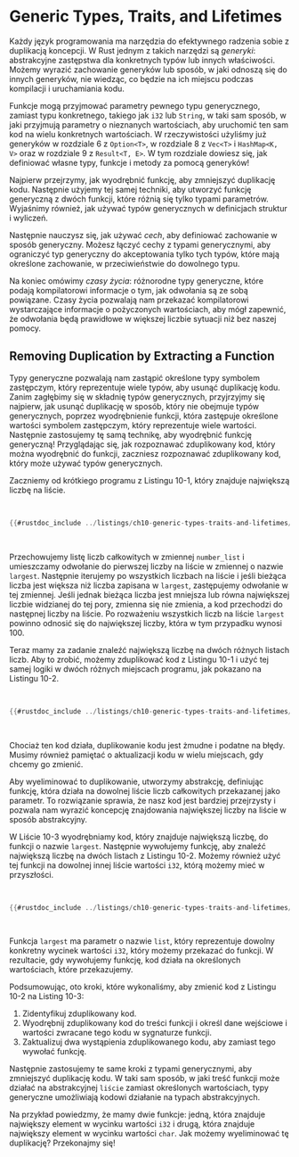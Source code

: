 # Generic Types, Traits, and Lifetimes

Każdy język programowania ma narzędzia do efektywnego radzenia sobie z duplikacją
koncepcji. W Rust jednym z takich narzędzi są *generyki*: abstrakcyjne zastępstwa dla
konkretnych typów lub innych właściwości. Możemy wyrazić zachowanie generyków lub
sposób, w jaki odnoszą się do innych generyków, nie wiedząc, co będzie na ich miejscu
podczas kompilacji i uruchamiania kodu.

Funkcje mogą przyjmować parametry pewnego typu generycznego, zamiast typu konkretnego,
takiego jak `i32` lub `String`, w taki sam sposób, w jaki przyjmują parametry o nieznanych
wartościach, aby uruchomić ten sam kod na wielu konkretnych wartościach. W rzeczywistości użyliśmy już
generyków w rozdziale 6 z `Option<T>`, w rozdziale 8 z `Vec<T>` i
`HashMap<K, V>` oraz w rozdziale 9 z `Result<T, E>`. W tym rozdziale
dowiesz się, jak definiować własne typy, funkcje i metody za pomocą generyków!

Najpierw przejrzymy, jak wyodrębnić funkcję, aby zmniejszyć duplikację kodu. Następnie
użyjemy tej samej techniki, aby utworzyć funkcję generyczną z dwóch funkcji, które
różnią się tylko typami parametrów. Wyjaśnimy również, jak używać
typów generycznych w definicjach struktur i wyliczeń.

Następnie nauczysz się, jak używać *cech*, aby definiować zachowanie w sposób generyczny. Możesz
łączyć cechy z typami generycznymi, aby ograniczyć typ generyczny do akceptowania
tylko tych typów, które mają określone zachowanie, w przeciwieństwie do dowolnego typu.

Na koniec omówimy *czasy życia*: różnorodne typy generyczne, które
podają kompilatorowi informacje o tym, jak odwołania są ze sobą powiązane. Czasy życia pozwalają
nam przekazać kompilatorowi wystarczające informacje o pożyczonych wartościach, aby mógł
zapewnić, że odwołania będą prawidłowe w większej liczbie sytuacji niż bez naszej
pomocy.

## Removing Duplication by Extracting a Function

Typy generyczne pozwalają nam zastąpić określone typy symbolem zastępczym, który reprezentuje
wiele typów, aby usunąć duplikację kodu. Zanim zagłębimy się w składnię typów generycznych,
przyjrzyjmy się najpierw, jak usunąć duplikację w sposób, który nie obejmuje
typów generycznych, poprzez wyodrębnienie funkcji, która zastępuje określone wartości
symbolem zastępczym, który reprezentuje wiele wartości. Następnie zastosujemy tę samą
technikę, aby wyodrębnić funkcję generyczną! Przyglądając się, jak rozpoznawać
zduplikowany kod, który można wyodrębnić do funkcji, zaczniesz rozpoznawać
zduplikowany kod, który może używać typów generycznych.

Zaczniemy od krótkiego programu z Listingu 10-1, który znajduje największą
liczbę na liście.

<Listing number="10-1" file-name="src/main.rs" caption="Finding the largest number in a list of numbers">

```rust
{{#rustdoc_include ../listings/ch10-generic-types-traits-and-lifetimes/listing-10-01/src/main.rs:here}}
```

</Listing>

Przechowujemy listę liczb całkowitych w zmiennej `number_list` i umieszczamy odwołanie
do pierwszej liczby na liście w zmiennej o nazwie `largest`. Następnie iterujemy
po wszystkich liczbach na liście i jeśli bieżąca liczba jest większa niż
liczba zapisana w `largest`, zastępujemy odwołanie w tej zmiennej.
Jeśli jednak bieżąca liczba jest mniejsza lub równa największej liczbie widzianej
do tej pory, zmienna się nie zmienia, a kod przechodzi do następnej liczby
na liście. Po rozważeniu wszystkich liczb na liście `largest` powinno
odnosić się do największej liczby, która w tym przypadku wynosi 100.

Teraz mamy za zadanie znaleźć największą liczbę na dwóch różnych listach
liczb. Aby to zrobić, możemy zduplikować kod z Listingu 10-1 i użyć
tej samej logiki w dwóch różnych miejscach programu, jak pokazano na Listingu 10-2.

<Listing number="10-2" file-name="src/main.rs" caption="Code to find the largest number in *two* lists of numbers">

```rust
{{#rustdoc_include ../listings/ch10-generic-types-traits-and-lifetimes/listing-10-02/src/main.rs}}
```

</Listing>

Chociaż ten kod działa, duplikowanie kodu jest żmudne i podatne na błędy. Musimy również
pamiętać o aktualizacji kodu w wielu miejscach, gdy chcemy go
zmienić.

Aby wyeliminować to duplikowanie, utworzymy abstrakcję, definiując
funkcję, która działa na dowolnej liście liczb całkowitych przekazanej jako parametr. To
rozwiązanie sprawia, że ​​nasz kod jest bardziej przejrzysty i pozwala nam wyrazić koncepcję znajdowania
największej liczby na liście w sposób abstrakcyjny.

W Liście 10-3 wyodrębniamy kod, który znajduje największą liczbę, do
funkcji o nazwie `largest`. Następnie wywołujemy funkcję, aby znaleźć największą liczbę
na dwóch listach z Listingu 10-2. Możemy również użyć tej funkcji na dowolnej innej
liście wartości `i32`, którą możemy mieć w przyszłości.

<Listing number="10-3" file-name="src/main.rs" caption="Abstracted code to find the largest number in two lists">

```rust
{{#rustdoc_include ../listings/ch10-generic-types-traits-and-lifetimes/listing-10-03/src/main.rs:here}}
```

</Listing>

Funkcja  `largest` ma parametr o nazwie `list`, który reprezentuje dowolny
konkretny wycinek wartości `i32`, który możemy przekazać do funkcji. W rezultacie,
gdy wywołujemy funkcję, kod działa na określonych wartościach, które przekazujemy.

Podsumowując, oto kroki, które wykonaliśmy, aby zmienić kod z Listingu 10-2 na
Listing 10-3:

1. Zidentyfikuj zduplikowany kod.
1. Wyodrębnij zduplikowany kod do treści funkcji i określ
dane wejściowe i wartości zwracane tego kodu w sygnaturze funkcji.
1. Zaktualizuj dwa wystąpienia zduplikowanego kodu, aby zamiast tego wywołać funkcję.

Następnie zastosujemy te same kroki z typami generycznymi, aby zmniejszyć duplikację kodu. W taki sam sposób, w jaki treść funkcji może działać na abstrakcyjnej `liście` zamiast
określonych wartościach, typy generyczne umożliwiają kodowi działanie na typach abstrakcyjnych.

Na przykład powiedzmy, że mamy dwie funkcje: jedną, która znajduje największy element w
wycinku wartości `i32` i drugą, która znajduje największy element w wycinku wartości `char`. Jak możemy wyeliminować tę duplikację? Przekonajmy się!
